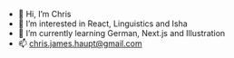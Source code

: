 - 👋 Hi, I’m Chris
- 👀 I’m interested in React, Linguistics and Isha
- 🌱 I’m currently learning German, Next.js and Illustration
- 📫 [chris.james.haupt@gmail.com](mailto:chris.james.haupt@gmail.com)

<!---
chris-haupt/chris-haupt is a ✨ special ✨ repository because its `README.md` (this file) appears on your GitHub profile.
You can click the Preview link to take a look at your changes.
--->
